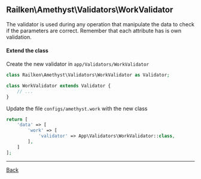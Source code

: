 ## Railken\Amethyst\Validators\WorkValidator

The validator is used during any operation that manipulate the data to check if the parameters are correct. Remember that each attribute has is own validation.

#### Extend the class

Create the new validator in `app/Validators/WorkValidator`
```php
class Railken\Amethyst\Validators\WorkValidator as Validator;

class WorkValidator extends Validator {
	// ...
}
```
Update the file `configs/amethyst.work` with the new class
```php
return [
    'data' => [
        'work' => [
            'validator' => App\Validators\WorkValidator::class,
        ],
    ]
];
```

---
[Back](index.md)
